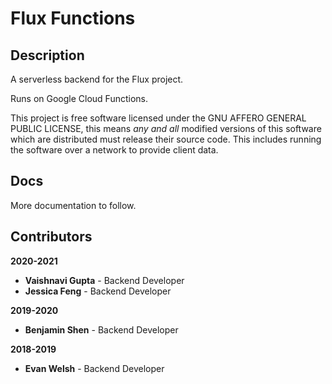 # Flux Functions

## Description

A serverless backend for the Flux project.

Runs on Google Cloud Functions.

This project is free software licensed under the GNU AFFERO GENERAL PUBLIC LICENSE, this means *any and all* modified versions of this software which are distributed must release their source code. This includes running the software over a network to provide client data.

## Docs

More documentation to follow.

## Contributors
**2020-2021**
* **Vaishnavi Gupta** - Backend Developer
* **Jessica Feng** - Backend Developer

**2019-2020**
 * **Benjamin Shen** - Backend Developer

**2018-2019**
 * **Evan Welsh** - Backend Developer
